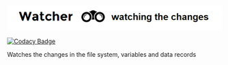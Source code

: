 ![Watcher](watcher.png)

[![Codacy Badge](https://api.codacy.com/project/badge/Grade/5948a44a44a9409d90a3ceabcb8010b9)](https://app.codacy.com/manual/racherb/watcher?utm_source=github.com&utm_medium=referral&utm_content=racherb/watcher&utm_campaign=Badge_Grade_Dashboard)

Watches the changes in the file system, variables and data records
